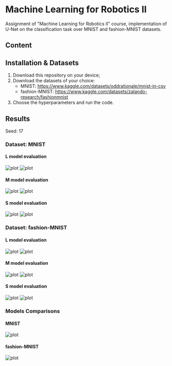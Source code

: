 # Machine Learning for Robotics II
Assignment of "Machine Learning for Robotics II" course, implementation of U-Net on the classification task over MNIST and fashion-MNIST datasets.

## Content

## Installation & Datasets
1) Download this repository on your device;
2) Download the datasets of your choice:
   - MNIST: https://www.kaggle.com/datasets/oddrationale/mnist-in-csv
   - fashion-MNIST: https://www.kaggle.com/datasets/zalando-research/fashionmnist
3) Choose the hyperparameters and run the code.

## Results
Seed: 17

### Dataset: MNIST
#### L model evaluation
![plot](https://github.com/S4479444/Machine-Learning-for-Robotics-II/blob/main/imgs/MNIST/Large/large_loss.png)
![plot](https://github.com/S4479444/Machine-Learning-for-Robotics-II/blob/main/imgs/MNIST/Large/large_metrics.png)
#### M model evaluation
![plot](https://github.com/S4479444/Machine-Learning-for-Robotics-II/blob/main/imgs/MNIST/Medium/medium_loss.png)
![plot](https://github.com/S4479444/Machine-Learning-for-Robotics-II/blob/main/imgs/MNIST/Medium/medium_metrics.png)
#### S model evaluation
![plot](https://github.com/S4479444/Machine-Learning-for-Robotics-II/blob/main/imgs/MNIST/Small/small_loss.png)
![plot](https://github.com/S4479444/Machine-Learning-for-Robotics-II/blob/main/imgs/MNIST/Small/small_metrics.png)

### Dataset: fashion-MNIST
#### L model evaluation
![plot](https://github.com/S4479444/Machine-Learning-for-Robotics-II/blob/main/imgs/fashion-MNIST/Large/large_loss.png)
![plot](https://github.com/S4479444/Machine-Learning-for-Robotics-II/blob/main/imgs/fashion-MNIST/Large/large_metrics.png)
#### M model evaluation
![plot](https://github.com/S4479444/Machine-Learning-for-Robotics-II/blob/main/imgs/fashion-MNIST/Medium/medium_loss.png)
![plot](https://github.com/S4479444/Machine-Learning-for-Robotics-II/blob/main/imgs/fashion-MNIST/Medium/medium_metrics.png)
#### S model evaluation
![plot](https://github.com/S4479444/Machine-Learning-for-Robotics-II/blob/main/imgs/fashion-MNIST/Small/small_loss.png)
![plot](https://github.com/S4479444/Machine-Learning-for-Robotics-II/blob/main/imgs/fashion-MNIST/Small/small_metrics.png)

### Models Comparisons
#### MNIST
![plot](https://github.com/S4479444/Machine-Learning-for-Robotics-II/blob/main/imgs/MNIST/val_F2_scores.png)
#### fashion-MNIST
![plot](https://github.com/S4479444/Machine-Learning-for-Robotics-II/blob/main/imgs/fashion-MNIST/val_F2_scores.png)

